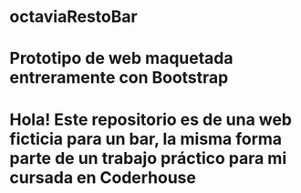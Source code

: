 # octaviaRestoBar
<h1> Prototipo de web maquetada entreramente con Bootstrap<h1>
<p> Hola! Este repositorio es de una web ficticia para un bar, la misma forma parte de un trabajo práctico para mi cursada en Coderhouse </p>
